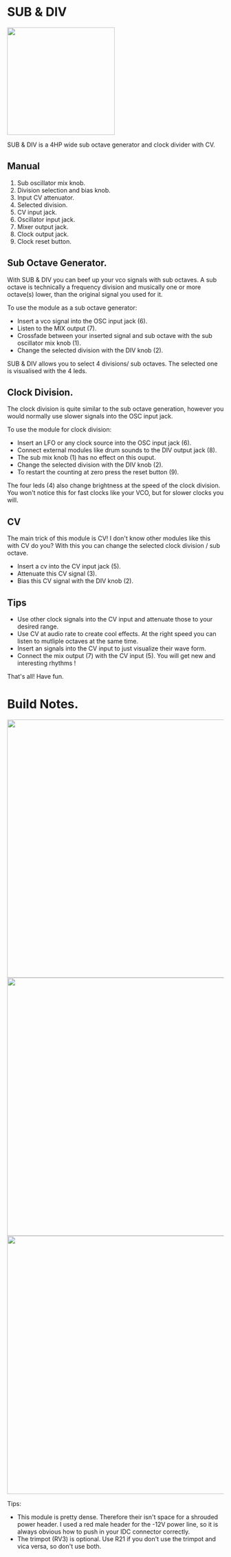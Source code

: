 # SUB & DIV

<img src="https://raw.githubusercontent.com/PierreIsCoding/sdiy/main/Sub%26Div/images/explain.png" width="250" />

SUB & DIV is a 4HP wide sub octave generator and clock divider with CV.

## Manual
1. Sub oscillator mix knob.
2. Division selection and bias knob.
3. Input CV attenuator.
4. Selected division.
5. CV input jack.
6. Oscillator input jack.
7. Mixer output jack.
8. Clock output jack.
9. Clock reset button.

## Sub Octave Generator.
With SUB & DIV you can beef up your vco signals with sub octaves. A sub octave is technically a frequency division and musically one or more octave(s) lower, than the original signal you used for it. 

To use the module as a sub octave generator:
* Insert a vco signal into the OSC input jack (6).
* Listen to the MIX output (7).
* Crossfade between your inserted signal and sub octave with the sub oscillator mix knob (1).
* Change the selected division with the DIV knob (2).

SUB & DIV allows you to select 4 divisions/ sub octaves. The selected one is visualised with the 4 leds.

## Clock Division.
The clock division is quite similar to the sub octave generation, however you would normally use slower signals into the OSC input jack. 

To use the module for clock division:
* Insert an LFO or any clock source into the OSC input jack (6).
* Connect external modules like drum sounds to the DIV output jack (8).
* The sub mix knob (1) has no effect on this ouput.
* Change the selected division with the DIV knob (2).
* To restart the counting at zero press the reset button (9). 

The four leds (4) also change brightness at the speed of the clock division. You won't notice this for fast clocks like your VCO, but for slower clocks you will.

## CV
The main trick of this module is CV! I don't know other modules like this with CV do you? With this you can change the selected clock division / sub octave.
* Insert a cv into the CV input jack (5).
* Attenuate this CV signal (3).
* Bias this CV signal with the DIV knob (2).

## Tips

* Use other clock signals into the CV input and attenuate those to your desired range.
* Use CV at audio rate to create cool effects. At the right speed you can listen to mutliple octaves at the same time.
* Insert an signals into the CV input to just visualize their wave form.
* Connect the mix output (7) with the CV input (5). You will get new and interesting rhythms !

That's all! Have fun.

# Build Notes.

<img src="https://raw.githubusercontent.com/PierreIsCoding/sdiy/main/Sub%26Div/images/sub_front.jpg" width="600" />
<img src="https://raw.githubusercontent.com/PierreIsCoding/sdiy/main/Sub%26Div/images/sub_back.jpg" width="600" />
<img src="https://raw.githubusercontent.com/PierreIsCoding/sdiy/main/Sub%26Div/images/sub_side.jpg" width="600" />

Tips:
* This module is pretty dense. Therefore their isn't space for a shrouded power header. I used a red male header for the -12V power line, so it is always obvious how to push in your IDC connector correctly.
* The trimpot (RV3) is optional. Use R21 if you don't use the trimpot and vica versa, so don't use both. 


